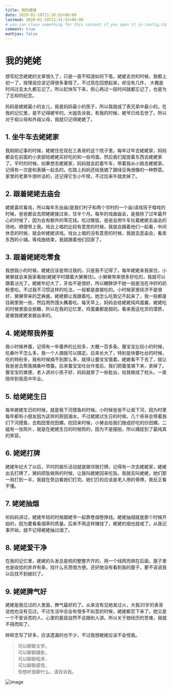 ```yaml
---
title: 我的姥姥
date: 2020-01-20T21:38:52+08:00
lastmod: 2020-01-28T21:41:52+08:00
# you can close something for this content if you open it in config.toml.
comment: true
mathjax: false
---
```


# 我的姥姥

想写纪念姥姥的文章很久了，只是一直不知道如何下笔。姥姥去世的时候，我都上初一了，按理说应该记得很多事情了。不过现在回想起来，却没有几件，
大概是时间过去太久都忘记了。所以赶快写下来，担心再过一段时间就都忘记了，也是为了忘却的纪念。

妈妈是姥姥最小的女儿，我是妈妈最小的孩子，所以我就成了表兄弟中最小的。在我的记忆里，是不记得姥爷的。大姐告诉我，有我的时候，姥爷已经去世了。所以对于祖父母和外祖父母，我就只记得姥姥了。

## 1. 坐牛车去姥姥家

我刚刚记事的时候，姥姥住在现在三表哥的这个院子里。每年过年去姥姥家，妈妈都会在前面的小卖部给姥姥买好吃的和一些鸡蛋。然后我们就提着东西去姥姥家了。平时的时候，如果想去姥姥家，妈妈就会赶着牛车，带着我从小路去姥姥家。记得有一次是和表姨一起去的，在路上妈妈还给我摘了跟绿豆角很像的一种野菜。家里的老黄牛很听话的，还记得它生小牛犊，不过后来牛就卖掉了。

## 2. 跟着姥姥去庙会
姥姥喜欢看戏，所以每年东岳庙(是我们村子和两个邻村的一个庙)请戏班子唱戏的时候，爸爸都会去把姥姥接过来，住半个月。每年的戏曲庙会，是我除了过年最开心的时候了，因为会有额外的零花钱。吃过晚饭，爸爸会用牛车拉着姥姥去庙会的场地，顺便带上我。戏台上唱的比较有意思的时候，我就会跟着他们一起看，中间休息的时候，就会听姥姥讲戏。戏台上唱的没有意思的时候，我就去逛庙会，看卖东西的小铺。等戏曲结束，我就跟着他们回家了。

## 3. 跟着姥姥吃零食

我想我小的时候，姥姥应该是带过我的，只是我不记得了。每年姥姥来我家住，小舅舅就会来我家看她(姥姥平时跟着大舅舅住)。小舅舅带来很多好吃的，我就可以跟着沾光了。姥姥年纪大了，牙齿不是很好，所以糖酥饼干她一般是泡在冲好的奶粉里吃。不过我不习惯这样的吃法，一般都是直接吃的。小时候家里经济不是很好，舅舅带来的芝麻酱，姥姥都让我跟着吃。她怎么吃我记不起来了，我一般都是往碗里倒一些，然后用热馒头蘸着吃。每天早上，妈妈会给姥姥炖鸡蛋羹，姥姥吃的时候里面会放糖，所以在我的记忆里，鸡蛋羹都是甜的。看来我这吃货的潜质，是被我姥姥发掘出来的。

## 4. 姥姥帮我养蚕

我小时候养蚕，记得有一年蚕养的比较多，大概一百多条。蚕宝宝比较小的时候，吃桑叶不怎么多，我一个人摘就可以搞定。后来长大了，特别是快要吐丝的时候，吃的特别多，我有时候摘不到那么多，就得让蚕宝宝饿着。姥姥看不下去了，就让我爸爸去帮我摘桑叶喂蚕。后来蚕宝宝吐丝作茧后，我们把蚕茧摘下来，卖掉了。蚕宝宝的粪便，老人讲对小孩子好，妈妈就掺了一些秕谷，给我做成了枕头，一直陪伴到我高中毕业。

## 5. 给姥姥生日

每年姥姥生日的时候，就是我下河摸鱼的时候。小时候爸爸不让我下河，因为村里每年都有小朋友因为这样的原因溺水。不过姥姥过生日的时候，几个哥哥会带着我们下河摸鱼，去稻田里挖田螺。挖回来时候，小舅会给我们做成好吃的炒田螺。二姐有一张照片，就是在姥姥生日的时候照的，因为不是摆拍，所以捕捉到了最纯真的笑容。

## 6. 姥姥打牌

姥姥年纪大了以后，平时的娱乐活动就是跟邻居打牌。记得有一次去姥姥家，姥姥出去打牌了，舅妈把饭做熟的时候，让我叫姥姥回来吃饭。我就去叫姥姥，她们那一局打到一半，我就在旁边看她们打完。她们打的应该是老人用的骨牌，我反正看不懂。

## 7. 姥姥抽烟

听妈妈讲过，姥姥年轻的时候跟姥爷一起靠卷烟卷挣钱。姥姥抽烟就是那个时候开始的，因为要看看烟草的质量。后来不用这样赚钱了，姥姥的烟也就戒了。从我记事开始，就不记得姥姥抽过烟了。

## 8. 姥姥爱干净

在我的记忆里，姥姥的头发总是梳的整整齐齐的，用一个线网兜绑在后面。屋子里也是收拾的井井有条，找什么东西很方便。还好她没有看到我的屋子，要不该说我以后找不到媳妇了。

## 9. 姥姥脾气好

姥姥是我见过的人里面，脾气最好的了。从来没有见她发过火，大我20岁的表哥说他也没有见过。不过生活中总会有很多不如意的时候，姥姥都忍下来了。她又是一个不爱诉苦的人，心里的委屈自然不会跟别人讲。所以关于她经历的苦难，我就不得而知了。


碎碎念写了好多，应该遗漏的也不少，不过我想姥姥应该不会怪我。




> 可以聊聊文学，   
> 可以聊聊摄影，   
> 可以聊聊程序，   
> 可以聊聊感悟，   
> 你想听我聊什么，请告诉我。

![image](https://mmbiz.qpic.cn/mmbiz_jpg/IDHaWiaS8DJpDWaY4ZNTpQR4riciaVTEqPkpwGNwbmUxHUjv8licNxNlD9IEia7rCb8KYibdRWCiamYGRfetNW1CyqWTQ/0?wx_fmt=jpeg)